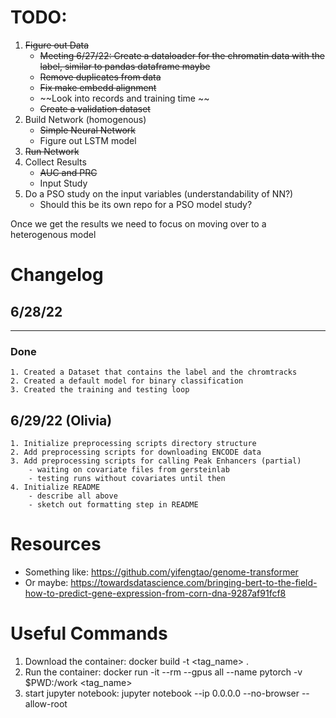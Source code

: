 
# TODO:

1. ~~Figure out Data~~
    * ~~Meeting 6/27/22: Create a dataloader for the chromatin data with the label, similar to pandas dataframe maybe~~
    * ~~Remove duplicates from data~~
    * ~~Fix make embedd alignment~~
    * ~~Look into records and training time ~~
    * ~~Create a validation dataset~~
2. Build Network (homogenous)
    * ~~Simple Neural Network~~
    * Figure out LSTM model
3. ~~Run Network~~
4. Collect Results
    * ~~AUC and PRC~~
    * Input Study
5. Do a PSO study on the input variables (understandability of NN?)
    * Should this be its own repo for a PSO model study?

Once we get the results we need to focus on moving over to a heterogenous model



# Changelog
## 6/28/22
---
### Done
    1. Created a Dataset that contains the label and the chromtracks
    2. Created a default model for binary classification
    3. Created the training and testing loop

## 6/29/22 (Olivia)
    1. Initialize preprocessing scripts directory structure
    2. Add preprocessing scripts for downloading ENCODE data
    3. Add preprocessing scripts for calling Peak Enhancers (partial)
        - waiting on covariate files from gersteinlab
        - testing runs without covariates until then
    4. Initialize README
        - describe all above
        - sketch out formatting step in README

# Resources

* Something like: https://github.com/yifengtao/genome-transformer
* Or maybe: https://towardsdatascience.com/bringing-bert-to-the-field-how-to-predict-gene-expression-from-corn-dna-9287af91fcf8

# Useful Commands
1. Download the container: docker build -t <tag_name> .
2. Run the container: docker run -it --rm --gpus all --name pytorch -v $PWD:/work <tag_name> 
3. start jupyter notebook: jupyter notebook --ip 0.0.0.0 --no-browser --allow-root
